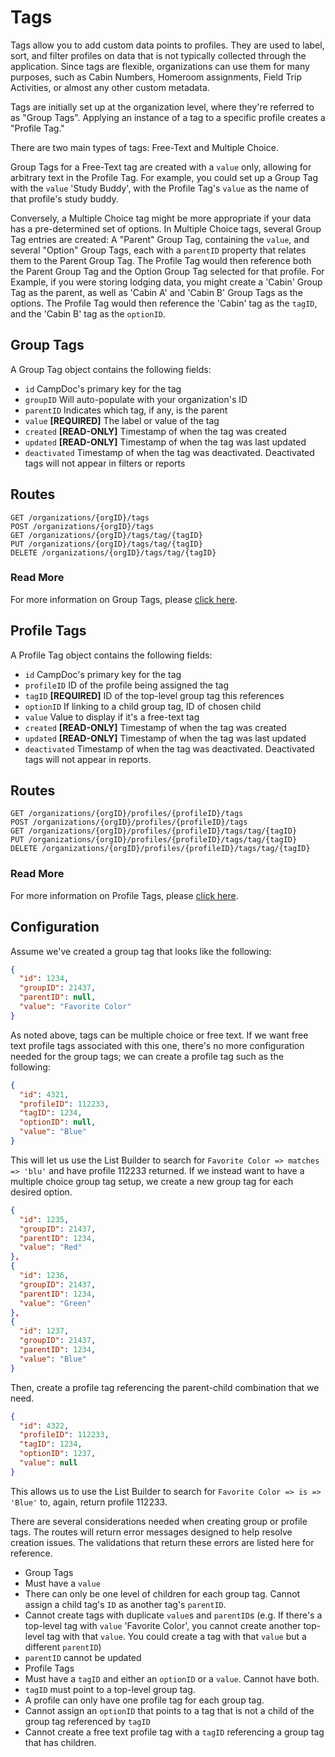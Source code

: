 # Tags

Tags allow you to add custom data points to profiles. They are used to label, sort, and filter profiles on data that is not typically collected through the application. Since tags are flexible, organizations can use them for many purposes, such as Cabin Numbers, Homeroom assignments, Field Trip Activities, or almost any other custom metadata.

Tags are initially set up at the organization level, where they're referred to as "Group Tags". Applying an instance of a tag to a specific profile creates a "Profile Tag."

There are two main types of tags: Free-Text and Multiple Choice.

Group Tags for a Free-Text tag are created with a `value` only, allowing for arbitrary text in the Profile Tag. For example, you could set up a Group Tag with the `value` 'Study Buddy', with the Profile Tag's `value` as the name of that profile's study buddy.

Conversely, a Multiple Choice tag might be more appropriate if your data has a pre-determined set of options. In Multiple Choice tags, several Group Tag entries are created: A "Parent" Group Tag, containing the `value`, and several "Option" Group Tags, each with a `parentID` property that relates them to the Parent Group Tag. The Profile Tag would then reference both the Parent Group Tag and the Option Group Tag selected for that profile. For Example, if you were storing lodging data, you might create a 'Cabin' Group Tag as the parent, as well as 'Cabin A' and 'Cabin B' Group Tags as the options. The Profile Tag would then reference the 'Cabin' tag as the `tagID`, and the 'Cabin B' tag as the `optionID`.

## Group Tags
A Group Tag object contains the following fields:
 - `id` CampDoc's primary key for the tag
 - `groupID` Will auto-populate with your organization's ID
 - `parentID` Indicates which tag, if any, is the parent
 - `value` **[REQUIRED]** The label or value of the tag
 - `created` **[READ-ONLY]** Timestamp of when the tag was created
 - `updated` **[READ-ONLY]** Timestamp of when the tag was last updated
 - `deactivated` Timestamp of when the tag was deactivated. Deactivated tags will not appear in filters or reports

## Routes
```
GET /organizations/{orgID}/tags
POST /organizations/{orgID}/tags
GET /organizations/{orgID}/tags/tag/{tagID}
PUT /organizations/{orgID}/tags/tag/{tagID}
DELETE /organizations/{orgID}/tags/tag/{tagID}
```
### Read More
For more information on Group Tags, please [click here](/chapters/061-groupTags.md).


## Profile Tags
A Profile Tag object contains the following fields:
 - `id` CampDoc's primary key for the tag
 - `profileID` ID of the profile being assigned the tag
 - `tagID` **[REQUIRED]** ID of the top-level group tag this references
 - `optionID` If linking to a child group tag, ID of chosen child
 - `value` Value to display if it's a free-text tag
 - `created` **[READ-ONLY]** Timestamp of when the tag was created
 - `updated` **[READ-ONLY]** Timestamp of when the tag was last updated
 - `deactivated` Timestamp of when the tag was deactivated. Deactivated tags will not appear in reports.

## Routes
```
GET /organizations/{orgID}/profiles/{profileID}/tags
POST /organizations/{orgID}/profiles/{profileID}/tags
GET /organizations/{orgID}/profiles/{profileID}/tags/tag/{tagID}
PUT /organizations/{orgID}/profiles/{profileID}/tags/tag/{tagID}
DELETE /organizations/{orgID}/profiles/{profileID}/tags/tag/{tagID}
```
### Read More
For more information on Profile Tags, please [click here](/chapters/062-profileTags.md).


## Configuration
Assume we've created a group tag that looks like the following:
```json
{
  "id": 1234,
  "groupID": 21437,
  "parentID": null,
  "value": "Favorite Color"
}
```
As noted above, tags can be multiple choice or free text. If we want free text profile tags associated with this one, there's no more configuration needed for the group tags; we can create a profile tag such as the following:
```json
{
  "id": 4321,
  "profileID": 112233,
  "tagID": 1234,
  "optionID": null,
  "value": "Blue"
}
```
This will let us use the List Builder to search for `Favorite Color => matches => 'blu'` and have profile 112233 returned.
If we instead want to have a multiple choice group tag setup, we create a new group tag for each desired option.
```json
{
  "id": 1235,
  "groupID": 21437,
  "parentID": 1234,
  "value": "Red"
},
{
  "id": 1236,
  "groupID": 21437,
  "parentID": 1234,
  "value": "Green"
},
{
  "id": 1237,
  "groupID": 21437,
  "parentID": 1234,
  "value": "Blue"
}
```
Then, create a profile tag referencing the parent-child combination that we need.
```json
{
  "id": 4322,
  "profileID": 112233,
  "tagID": 1234,
  "optionID": 1237,
  "value": null
}
```
This allows us to use the List Builder to search for `Favorite Color => is => 'Blue'` to, again, return profile 112233.

There are several considerations needed when creating group or profile tags. The routes will return error messages designed to help resolve creation issues. The validations that return these errors are listed here for reference.
- Group Tags
 - Must have a `value`
 - There can only be one level of children for each group tag. Cannot assign a child tag's `ID` as another tag's `parentID`.
 - Cannot create tags with duplicate `value`s and `parentID`s (e.g. If there's a top-level tag with `value` 'Favorite Color', you cannot create another top-level tag with that `value`. You could create a tag with that `value` but a different `parentID`)
 - `parentID` cannot be updated
- Profile Tags
 - Must have a `tagID` and either an `optionID` or a `value`. Cannot have both.
 - `tagID` must point to a top-level group tag.
 - A profile can only have one profile tag for each group tag.
 - Cannot assign an `optionID` that points to a tag that is not a child of the group tag referenced by `tagID`
 - Cannot create a free text profile tag with a `tagID` referencing a group tag that has children.
